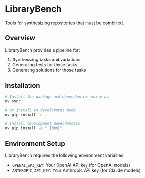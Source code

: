 # LibraryBench

Tools for synthesizing repositories that must be combined.

## Overview

LibraryBench provides a pipeline for:

1. Synthesizing tasks and variations
2. Generating tests for those tasks
3. Generating solutions for those tasks

## Installation

```bash
# Install the package and dependencies using uv
uv sync

# Or install in development mode
uv pip install -e .

# Install development dependencies
uv pip install -e ".[dev]"
```

## Environment Setup

LibraryBench requires the following environment variables:

- `OPENAI_API_KEY`: Your OpenAI API key (for OpenAI models)
- `ANTHROPIC_API_KEY`: Your Anthropic API key (for Claude models)

